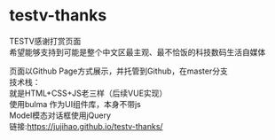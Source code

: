 # testv-thanks
TESTV感谢打赏页面  
希望能够支持到可能是整个中文区最主观、最不恰饭的科技数码生活自媒体  

页面以Github Page方式展示，并托管到Github，在master分支  
技术栈：  
就是HTML+CSS+JS老三样（后续VUE实现）  
使用bulma 作为UI组件库，本身不带js  
Model模态对话框使用jQuery  
链接:https://jujihao.github.io/testv-thanks/  
